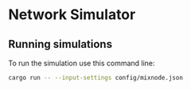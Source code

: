 # Network Simulator

## Running simulations

To run the simulation use this command line:
```bash
cargo run -- --input-settings config/mixnode.json
```

